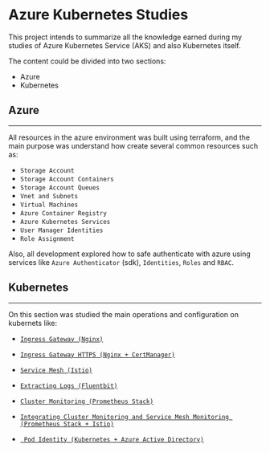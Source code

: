 # Azure Kubernetes Studies

This project intends to summarize all the knowledge earned during my studies of Azure Kubernetes Service (AKS) and also Kubernetes itself.

The content could be divided into two sections:

- Azure
- Kubernetes

## Azure
---

All resources in the azure environment was built using terraform, and the main purpose was understand how create several common resources such as: 

- `Storage Account`
- `Storage Account Containers`
- `Storage Account Queues`
- `Vnet and Subnets`
- `Virtual Machines`
- `Azure Container Registry`
- `Azure Kubernetes Services`
- `User Manager Identities`
- `Role Assignment`

Also, all development explored how to safe authenticate with azure using services like `Azure Authenticator` (sdk), `Identities`, `Roles` and `RBAC`.

## Kubernetes
---

On this section was studied the main operations and configuration on kubernets like:

- [`Ingress Gateway (Nginx)`](./artifacts/deployments/nginx-ingress-gateway)

- [`Ingress Gateway HTTPS (Nginx + CertManager)`](./artifacts/deployments/nginx-ingress-gateway-ssl)

- [`Service Mesh (Istio)`](./artifacts/deployments/istio)

- [`Extracting Logs (Fluentbit)`](./artifacts/deployments/fluentbit)

- [`Cluster Monitoring (Prometheus Stack)`](./artifacts/deployments/prometheus)

- [`Integrating Cluster Monitoring and Service Mesh Monitoring (Prometheus Stack + Istio)`](./artifacts/deployments/prometheus-istio)

- [` Pod Identity (Kubernetes + Azure Active Directory)`](./artifacts/deployments/aad-pod-identity)